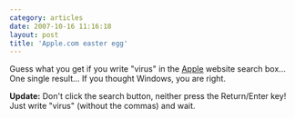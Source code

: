 ```yaml
---
category: articles
date: 2007-10-16 11:16:18
layout: post
title: 'Apple.com easter egg'
---
```


<p>Guess what you get if you write "virus" in the <a href="http://apple.com/">Apple</a> website search box... One single result... If you thought Windows, you are right.</p><p><strong>Update:</strong> Don't click the search button, neither press the Return/Enter key! Just write "virus" (without the commas) and wait.</p>
